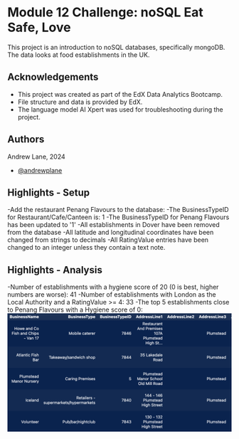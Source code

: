 # Module 12 Challenge: noSQL Eat Safe, Love

This project is an introduction to noSQL databases, specifically mongoDB. The data looks at food establishments in the UK. 

## Acknowledgements

 - This project was created as part of the EdX Data Analytics Bootcamp.
 - File structure and data is provided by EdX.
 - The language model AI Xpert was used for troubleshooting during the project.

## Authors

Andrew Lane, 2024
- [@andrewplane](https://github.com/andrewplane)

## Highlights - Setup

-Add the restaurant Penang Flavours to the database:
-The BusinessTypeID for Restaurant/Cafe/Canteen is: 1
-The BusinessTypeID for Penang Flavours has been updated to '1'
-All establishments in Dover have been removed from the database
-All latitude and longitudinal coordinates have been changed from strings to decimals
-All RatingValue entries have been changed to an integer unless they contain a text note.

## Highlights - Analysis

-Number of establishments with a hygiene score of 20 (0 is best, higher numbers are worse): 41
-Number of establishments with London as the Local Authority and a RatingValue >= 4: 33
-The top 5 establishments close to Penang Flavours with a Hygiene score of 0:
![alt text](Resources/image.png)

